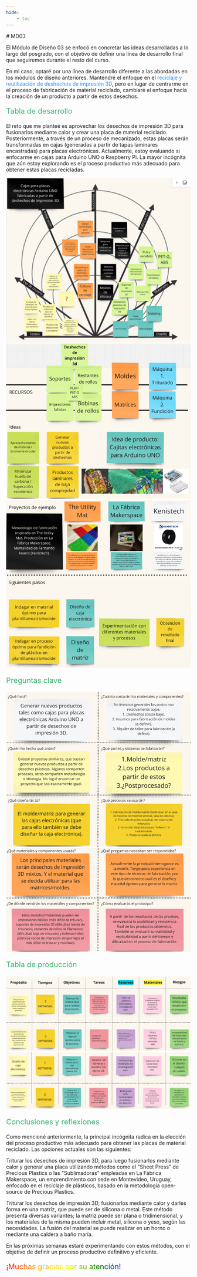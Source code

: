 ```yaml
---
hide:
    - toc
---
```

<meta charset="UTF-8">
    <meta name="viewport" content="width=device-width, initial-scale=1.0">
    <title>Texto Arcoíris</title>
    <style>
        .rainbow {
            background: linear-gradient(to right, red, orange, yellow, green, blue, indigo, violet);
            color: transparent;
            background-clip: text;
        }
    </style>
# MD03

El Módulo de Diseño 03 se enfocó en concretar las ideas desarrolladas a lo largo del posgrado, con el objetivo de definir una línea de desarrollo final que seguiremos durante el resto del curso.

En mi caso, optaré por una línea de desarrollo diferente a las abordadas en los módulos de diseño anteriores. Mantendré el enfoque en el <span style="color: dodgerblue">reciclaje y reutilización de deshechos de impresión 3D</span>, pero en lugar de centrarme en el proceso de fabricación de material reciclado, cambiaré el enfoque hacia la creación de un producto a partir de estos desechos.

<p style="font-size: 20px; color: mediumseagreen;">Tabla de desarrollo</p>

El reto que me planteé es aprovechar los desechos de impresión 3D para fusionarlos mediante calor y crear una placa de material reciclado. Posteriormente, a través de un proceso de mecanizado, estas placas serán transformadas en cajas (generadas a partir de tapas laminares encastradas) para placas electrónicas. Actualmente, estoy evaluando si enfocarme en cajas para Arduino UNO o Raspberry Pi. La mayor incógnita que aún estoy explorando es el proceso productivo más adecuado para obtener estas placas recicladas.

![](../images/MD03/01.PNG)
![](../images/MD03/02.PNG)
![](../images/MD03/03.PNG)

<p style="font-size: 20px; color: mediumseagreen;">Preguntas clave</p>

![](../images/MD03/04.PNG)
![](../images/MD03/05.PNG)

<p style="font-size: 20px; color: mediumseagreen;">Tabla de producción</p>

![](../images/MD03/06.PNG)
![](../images/MD03/07.PNG)

<p style="font-size: 20px; color: mediumseagreen;">Conclusiones y reflexiones</p>

Como mencioné anteriormente, la principal incógnita radica en la elección del proceso productivo más adecuado para obtener las placas de material reciclado. Las opciones actuales son las siguientes:

Triturar los desechos de impresión 3D, para luego fusionarlos mediante calor y generar una placa utilizando métodos como el "Sheet Press" de Precious Plastics o las "Sublimadoras" empleadas en La Fábrica Makerspace, un emprendimiento con sede en Montevideo, Uruguay, enfocado en el reciclaje de plásticos, basado en la metodología open-source de Precious Plastics.

Triturar los desechos de impresión 3D, fusionarlos mediante calor y darles forma en una matriz, que puede ser de silicona o metal. Este método presenta diversas variantes; la matriz puede ser plana o tridimensional, y los materiales de la misma pueden incluir metal, silicona o yeso, según las necesidades. La fusión del material se puede realizar en un horno o mediante una caldera a baño maría.

En las próximas semanas estaré experimentando con estos métodos, con el objetivo de definir un proceso productivo definitivo y eficiente.

<p style="font-size: 20px"; class="rainbow">¡Muchas gracias por su atención!</p>






